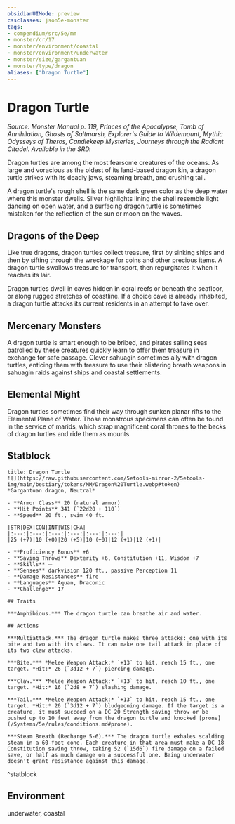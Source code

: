 ```yaml
---
obsidianUIMode: preview
cssclasses: json5e-monster
tags:
- compendium/src/5e/mm
- monster/cr/17
- monster/environment/coastal
- monster/environment/underwater
- monster/size/gargantuan
- monster/type/dragon
aliases: ["Dragon Turtle"]
---
```

# Dragon Turtle
*Source: Monster Manual p. 119, Princes of the Apocalypse, Tomb of Annihilation, Ghosts of Saltmarsh, Explorer's Guide to Wildemount, Mythic Odysseys of Theros, Candlekeep Mysteries, Journeys through the Radiant Citadel. Available in the SRD.*  

Dragon turtles are among the most fearsome creatures of the oceans. As large and voracious as the oldest of its land-based dragon kin, a dragon turtle strikes with its deadly jaws, steaming breath, and crushing tail.

A dragon turtle's rough shell is the same dark green color as the deep water where this monster dwells. Silver highlights lining the shell resemble light dancing on open water, and a surfacing dragon turtle is sometimes mistaken for the reflection of the sun or moon on the waves.

## Dragons of the Deep

Like true dragons, dragon turtles collect treasure, first by sinking ships and then by sifting through the wreckage for coins and other precious items. A dragon turtle swallows treasure for transport, then regurgitates it when it reaches its lair.

Dragon turtles dwell in caves hidden in coral reefs or beneath the seafloor, or along rugged stretches of coastline. If a choice cave is already inhabited, a dragon turtle attacks its current residents in an attempt to take over.

## Mercenary Monsters

A dragon turtle is smart enough to be bribed, and pirates sailing seas patrolled by these creatures quickly learn to offer them treasure in exchange for safe passage. Clever sahuagin sometimes ally with dragon turtles, enticing them with treasure to use their blistering breath weapons in sahuagin raids against ships and coastal settlements.

## Elemental Might

Dragon turtles sometimes find their way through sunken planar rifts to the Elemental Plane of Water. Those monstrous specimens can often be found in the service of marids, which strap magnificent coral thrones to the backs of dragon turtles and ride them as mounts.

## Statblock

```ad-statblock
title: Dragon Turtle
![](https://raw.githubusercontent.com/5etools-mirror-2/5etools-img/main/bestiary/tokens/MM/Dragon%20Turtle.webp#token)
*Gargantuan dragon, Neutral*

- **Armor Class** 20 (natural armor)
- **Hit Points** 341 (`22d20 + 110`)
- **Speed** 20 ft., swim 40 ft.

|STR|DEX|CON|INT|WIS|CHA|
|:---:|:---:|:---:|:---:|:---:|:---:|
|25 (+7)|10 (+0)|20 (+5)|10 (+0)|12 (+1)|12 (+1)|

- **Proficiency Bonus** +6
- **Saving Throws** Dexterity +6, Constitution +11, Wisdom +7
- **Skills** ⏤
- **Senses** darkvision 120 ft., passive Perception 11
- **Damage Resistances** fire
- **Languages** Aquan, Draconic
- **Challenge** 17

## Traits

***Amphibious.*** The dragon turtle can breathe air and water.

## Actions

***Multiattack.*** The dragon turtle makes three attacks: one with its bite and two with its claws. It can make one tail attack in place of its two claw attacks.

***Bite.*** *Melee Weapon Attack:* `+13` to hit, reach 15 ft., one target. *Hit:* 26 (`3d12 + 7`) piercing damage.

***Claw.*** *Melee Weapon Attack:* `+13` to hit, reach 10 ft., one target. *Hit:* 16 (`2d8 + 7`) slashing damage.

***Tail.*** *Melee Weapon Attack:* `+13` to hit, reach 15 ft., one target. *Hit:* 26 (`3d12 + 7`) bludgeoning damage. If the target is a creature, it must succeed on a DC 20 Strength saving throw or be pushed up to 10 feet away from the dragon turtle and knocked [prone](/Systems/5e/rules/conditions.md#prone).

***Steam Breath (Recharge 5-6).*** The dragon turtle exhales scalding steam in a 60-foot cone. Each creature in that area must make a DC 18 Constitution saving throw, taking 52 (`15d6`) fire damage on a failed save, or half as much damage on a successful one. Being underwater doesn't grant resistance against this damage.
```
^statblock

## Environment

underwater, coastal